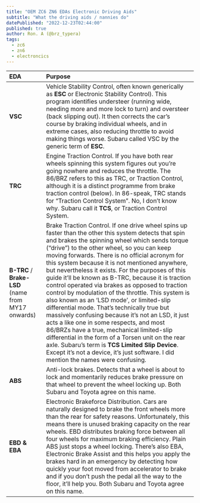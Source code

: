 ```yaml
---
title: "OEM ZC6 ZN6 EDAs Electronic Driving Aids"
subtitle: "What the driving aids / nannies do"
datePublished: "2022-12-23T02:44:00"
published: true
author: Ron. A (@brz_typera)
tags:
  - zc6
  - zn6
  - electroncics
---
```


| EDA | Purpose |
|:---|:---|
| **VSC** | Vehicle Stability Control, often known generically as **ESC** or Electronic Stability Control). This program identifies understeer (running wide, needing more and more lock to turn) and oversteer (back slipping out). It then corrects the car’s course by braking individual wheels, and in extreme cases, also reducing throttle to avoid making things worse. Subaru called VSC by the generic term of **ESC**. |
| **TRC** | Engine Traction Control. If you have both rear wheels spinning this system figures out you’re going nowhere and reduces the throttle. The 86/BRZ refers to this as TRC, or Traction Control, although it is a distinct programme from brake traction control (below). In 86-speak, TRC stands for “Traction Control System”. No, I don’t know why. Subaru call it **TCS**, or Traction Control System. |
| **B-TRC** / **Brake-LSD** (name from MY17 onwards) | Brake Traction Control. If one drive wheel spins up faster than the other this system detects that spin and brakes the spinning wheel which sends torque (“drive”) to the other wheel, so you can keep moving forwards. There is no official acronym for this system because it is not mentioned anywhere, but nevertheless it exists. For the purposes of this guide it’ll be known as B-TRC, because it is traction control operated via brakes as opposed to traction control by modulation of the throttle. This system is also known as an ‘LSD mode’, or limited-slip differential mode. That’s technically true but massively confusing because it’s not an LSD, it just acts a like one in some respects, and most 86/BRZs have a true, mechanical limited-slip differential in the form of a Torsen unit on the rear axle. Subaru’s term is **TCS Limited Slip Device**. Except it’s not a device, it’s just software. I did mention the names were confusing. |
| **ABS** | Anti-lock brakes. Detects that a wheel is about to lock and momentarily reduces brake pressure on that wheel to prevent the wheel locking up. Both Subaru and Toyota agree on this name. |
| **EBD & EBA** | Electronic Brakeforce Distribution. Cars are naturally designed to brake the front wheels more than the rear for safety reasons. Unfortunately, this means there is unused braking capacity on the rear wheels. EBD distributes braking force between all four wheels for maximum braking efficiency. Plain ABS just stops a wheel locking. There’s also EBA, Electronic Brake Assist and this helps you apply the brakes hard in an emergency by detecting how quickly your foot moved from accelerator to brake and if you don’t push the pedal all the way to the floor, it’ll help you. Both Subaru and Toyota agree on this name. |

